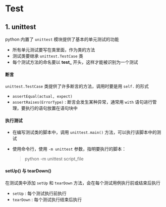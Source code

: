 # Test

## 1. unittest

python 内置了 `unittest` 模块提供了基本的单元测试的功能

- 所有单元测试要写在类里面，作为类的方法
- 测试类要继承 `unittest.TestCase` 类
- 每个测试方法的命名要以 **test_** 开头，这样才能被识别为一个测试

#### 断言

 `unittest.TestCase` 类提供了许多断言的方法，调用时要是用 `self.` 的形式

- `assertEqual(actual, expect)`
- `assertRaises(ErrorType)` : 断言会发生某种异常，通常用 `with` 语句进行管理，要执行的语句放置在语句块中

#### 执行测试

- 在编写测试类的脚本中，调用 `unittest.main()` 方法，可以执行该脚本中的测试

- 使用命令行，使用 `-m unittest` 参数，指明要执行的脚本：

  > python -m unittest script_file

#### setUp() 与 tearDown()

在测试类中添加 `setUp`  和 `tearDown` 方法，会在每个测试用例执行前或结束后执行

- `setUp` : 每个测试执行前执行
- `tearDown` : 每个测试执行结束后执行


